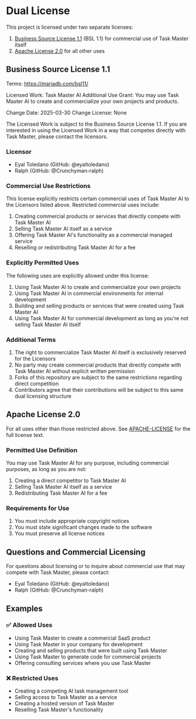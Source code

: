 # Dual License

This project is licensed under two separate licenses:

1. [Business Source License 1.1](#business-source-license-11) (BSL 1.1) for commercial use of Task Master itself
2. [Apache License 2.0](#apache-license-20) for all other uses

## Business Source License 1.1

Terms: https://mariadb.com/bsl11/

Licensed Work: Task Master AI
Additional Use Grant: You may use Task Master AI to create and commercialize your own projects and products.

Change Date: 2025-03-30
Change License: None

The Licensed Work is subject to the Business Source License 1.1. If you are interested in using the Licensed Work in a way that competes directly with Task Master, please contact the licensors.

### Licensor

- Eyal Toledano (GitHub: @eyaltoledano)
- Ralph (GitHub: @Crunchyman-ralph)

### Commercial Use Restrictions

This license explicitly restricts certain commercial uses of Task Master AI to the Licensors listed above. Restricted commercial uses include:

1. Creating commercial products or services that directly compete with Task Master AI
2. Selling Task Master AI itself as a service
3. Offering Task Master AI's functionality as a commercial managed service
4. Reselling or redistributing Task Master AI for a fee

### Explicitly Permitted Uses

The following uses are explicitly allowed under this license:

1. Using Task Master AI to create and commercialize your own projects
2. Using Task Master AI in commercial environments for internal development
3. Building and selling products or services that were created using Task Master AI
4. Using Task Master AI for commercial development as long as you're not selling Task Master AI itself

### Additional Terms

1. The right to commercialize Task Master AI itself is exclusively reserved for the Licensors
2. No party may create commercial products that directly compete with Task Master AI without explicit written permission
3. Forks of this repository are subject to the same restrictions regarding direct competition
4. Contributors agree that their contributions will be subject to this same dual licensing structure

## Apache License 2.0

For all uses other than those restricted above. See [APACHE-LICENSE](./APACHE-LICENSE) for the full license text.

### Permitted Use Definition

You may use Task Master AI for any purpose, including commercial purposes, as long as you are not:

1. Creating a direct competitor to Task Master AI
2. Selling Task Master AI itself as a service
3. Redistributing Task Master AI for a fee

### Requirements for Use

1. You must include appropriate copyright notices
2. You must state significant changes made to the software
3. You must preserve all license notices

## Questions and Commercial Licensing

For questions about licensing or to inquire about commercial use that may compete with Task Master, please contact:

- Eyal Toledano (GitHub: @eyaltoledano)
- Ralph (GitHub: @Crunchyman-ralph)

## Examples

### ✅ Allowed Uses

- Using Task Master to create a commercial SaaS product
- Using Task Master in your company for development
- Creating and selling products that were built using Task Master
- Using Task Master to generate code for commercial projects
- Offering consulting services where you use Task Master

### ❌ Restricted Uses

- Creating a competing AI task management tool
- Selling access to Task Master as a service
- Creating a hosted version of Task Master
- Reselling Task Master's functionality
